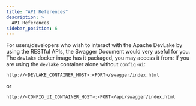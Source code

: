 ```yaml
---
title: "API References"
description: >
  API References
sidebar_position: 6
---
```


For users/developers who wish to interact with the Apache DevLake by using the RESTful APIs,
the Swagger Document would very useful for you. The `devlake` docker image has it packaged, you may access it from:
If you are using the `devlake` container alone without `config-ui`:
```
http://<DEVLAKE_CONTAINER_HOST>:<PORT>/swagger/index.html
```
or
```
http://<CONFIG_UI_CONTAINER_HOST>:<PORT>/api/swagger/index.html
```



